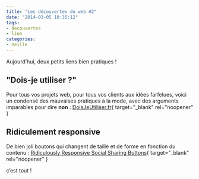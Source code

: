 ```yaml
---
title: "Les découvertes du web #2"
date: "2014-03-05 10:35:12"
tags:
- decouvertes
- lien
categories:
- Veille
---
```


Aujourd’hui, deux petits liens bien pratiques !

## "Dois-je utiliser ?"

Pour tous vos projets web, pour tous vos clients aux idées farfelues, voici un condensé des mauvaises pratiques à la mode, avec des arguments imparables pour dire **non** : [DoisJeUtiliser.fr](http://www.doisjeutiliser.fr/){ target="_blank" rel="noopener" }

## Ridiculement responsive

De bien joli boutons qui changent de taille et de forme en fonction du contenu : [Ridiculously Responsive Social Sharing Buttons](http://kurtnoble.com/labs/rrssb/ "Kurt Noble"){ target="_blank" rel="noopener" }

c’est tout !
